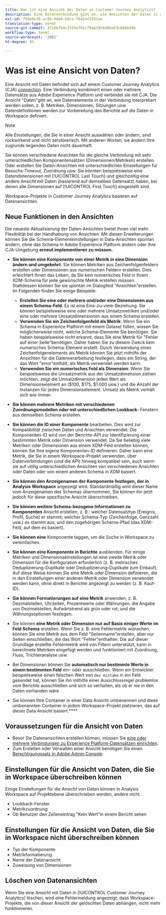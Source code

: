 ```yaml
---
title: Was ist eine Ansicht der Daten in Customer Journey Analytics?
description: Eine Datenverbindung gibt an, wie Ansichten der Daten in der CJA-Verbindung wie Metriken, Dimensionen, Sitzungen usw. interpretiert werden sollen.
exl-id: f69e6e38-ac98-49a6-b0ce-f642af2932ae
translation-type: tm+mt
source-git-commit: 37c667b9c3f85e781c79a6595648be63c686649b
workflow-type: tm+mt
source-wordcount: '1081'
ht-degree: 4%

---
```


# Was ist eine Ansicht von Daten?

Eine Ansicht mit Daten befindet sich auf einem Customer Journey Analytics (CJA) [connection](/help/connections/create-connection.md). Eine Verbindung kombiniert einen oder mehrere Datensätze aus Adobe Experience Platform und verbindet sie mit CJA. Die Ansicht &quot;Daten&quot;gibt an, wie Datenelemente in der Verbindung interpretiert werden sollen, z. B. Metriken, Dimensionen, Sitzungen usw. Datendefinitionen werden zur Vorbereitung des Berichte auf die Daten in Workspace definiert.

>[!NOTE]
>
>Alle Einstellungen, die Sie in einer Ansicht auswählen oder ändern, sind rückwirkend und nicht zerstörerisch. Mit anderen Worten, sie ändern Ihre zugrunde liegenden Daten nicht dauerhaft.

Sie können verschiedene Ansichten für die gleiche Verbindung mit sehr unterschiedlichen Komponentensätzen (Dimensionen/Metriken) erstellen. Oder erstellen Sie Daten-Ansichten mit unterschiedlichen Einstellungen für Besuchs-Timeout, Zuordnung usw. Sie könnten beispielsweise eine Datendimensionen mit [!UICONTROL Last Touch] und gleichzeitig eine andere Ansicht mit Daten (basierend auf demselben Datensatz) haben, bei denen alle Dimensionen auf [!UICONTROL First Touch] eingestellt sind.

Workspace-Projekte in Customer Journey Analytics basieren auf Datenansichten.

## Neue Funktionen in den Ansichten

Die neueste Aktualisierung der Daten-Ansichten bietet Ihnen viel mehr Flexibilität bei der Handhabung von Ansichten. Mit diesen Erweiterungen können Sie die Schema-Elementeinstellungen in Data-Ansichten spontan ändern, ohne das Schema in Adobe Experience Platform ändern oder Ihre CJA-Umgebung **erneut implementieren zu müssen.**

* **Sie können eine Komponente von einer Metrik in eine Dimension ändern und umgekehrt**. Sie können Metriken aus Zeichenfolgenfeldern erstellen oder Dimensionen aus numerischen Feldern erstellen. Dies erleichtert Ihnen das Leben, da Sie kein numerisches Feld in Ihrem XDM-Schema für jede gewünschte Metrik erstellen müssen. Stattdessen können Sie sie spontan im Dialogfeld &quot;Ansichten&quot;erstellen. Im Folgenden finden Sie einige Beispiele:
   * **Erstellen Sie eine oder mehrere und/oder eine Dimensionen aus einem Schema-Feld**. Es ist eine Eins-zu-viele-Beziehung. Sie können beispielsweise eine oder mehrere Umsatzmetriken und/oder eine oder mehrere Umsatzdimensionen aus einem Schema erstellen.
   * **Verwenden Sie ein Zeichenfolgenfeld als Metrik**: Wenn Sie ein Schema in Experience Platform mit einem Dataset füllen, wissen Sie möglicherweise nicht, welche Schema-Elemente Sie benötigen. Sie haben beispielsweise nicht erkannt, dass Sie eine Metrik für &quot;Fehler auf einer Seite&quot;benötigen. Daher haben Sie zu diesem Zweck kein numerisches Schema-Element erstellt. Durch Verwendung eines Zeichenfolgenelements als Metrik können Sie jetzt mithilfe der Ansichten für die Datenverarbeitung festlegen, dass ein String, der das Wort &quot;error&quot;enthält, als Metrik verwendet werden kann.
   * **Verwenden Sie ein numerisches Feld als Dimension**: Wenn Sie beispielsweise die Umsatzmetrik aus der Umsatzdimension ziehen möchten, zeigt die Umsatzdimension jeden Wert als Dimensionselement an ($100, $175, $1.000 usw.) und die Anzahl der Instanzen für jedes Dimensionselement. Umsatz als Metrik verhält sich wie immer.

* **Sie können mehrere Metriken mit verschiedenen Zuordnungsmodellen oder mit unterschiedlichen Lookback-** Fenstern aus demselben Schema erstellen.

* **Sie können die ID einer Komponente**  bearbeiten. Dies wird zur Kompatibilität zwischen Daten und Ansichten verwendet. Die Komponenten-ID wird von der Berichte-API zur Identifizierung einer bestimmten Metrik oder Dimension verwendet. Da Sie beliebig viele Metriken oder Dimensionen aus einem XDM-Feld erstellen können, können Sie Ihre eigene Komponenten-ID definieren. Daher kann eine Metrik, die Sie in einem Workspace-Projekt verwenden, über Datenverbindungen (und die API) hinweg kompatibel sein, auch wenn sie auf völlig unterschiedlichen Ansichten von verschiedenen Ansichten oder Daten oder von einem anderen Schema in XDM basiert.

* **Sie können den Anzeigenamen der Komponente festlegen, der in Analysis Workspace** angezeigt wird. Standardmäßig wird dieser Name vom Anzeigenamen des Schemas übernommen, Sie können ihn jetzt jedoch für diese spezifische Ansicht überschreiben.

* **Sie können weitere Schema-bezogene Informationen zu Komponenten**  Ansicht erstellen, z. B.: welcher Datensatztyp (Ereignis, Profil, Suche) er stammt; welcher Schema-Typ (Zeichenfolge, Ganzzahl usw.) es stammt aus; und den zugehörigen Schema-Pfad (das XDM-Feld, auf dem es basiert).

* **Sie können eine** Komponente taggen, um die Suche in Workspace zu vereinfachen.

* **Sie können eine Komponente in Berichte** ausblenden. Für einige Metriken und Dimensionseinstellungen ist eine zweite Metrik oder Dimension für die Konfiguration erforderlich (z. B. metrisches Deduplizierung-Duplikate oder Deduplizierung-Duplikate zum Einkauf). Auf diese Weise können Sie eine Metrik oder Dimension definieren, die in den Einstellungen einer anderen Metrik oder Dimension verwendet werden kann, ohne direkt in Berichte angezeigt zu werden (z. B. Kauf-ID).

* **Sie können Formatierungen auf eine Metrik** anwenden, z. B. Dezimalstellen, Uhrzeiten, Prozentwerte oder Währungen. die Angabe von Dezimalstellen; Aufwärtstrend als grün oder rot; und die Währungsoptionen festlegen.

* Sie können **eine Metrik oder Dimension nur auf Basis einiger Werte im Feld Schema** erstellen. Wenn Sie z. B. eine Fehlermetrik wünschen, können Sie eine Metrik aus dem Feld &quot;Seitenname&quot;erstellen, aber nur Seiten einschließen, die das Wort &quot;Fehler&quot;enthalten. Die auf dieser Grundlage erstellte Fehlermetrik wird von Filtern unterstützt, kann in berechnete Metriken eingefügt werden und funktioniert mit Zuordnung, Fluss, Trichteranalyse usw.

* Bei Dimensionen können Sie **automatisch nur bestimmte Werte in einem bestimmten Feld** ein- oder ausschließen. Wenn ein Entwickler beispielsweise einen falschen Wert von `dev mistake` in ein Feld gesendet hat, können Sie ihn mithilfe einer Ausschlussregel problemlos vom Berichte ausschließen und sich so verhalten, als ob er nie in den Daten vorhanden wäre.

* Sie können Ihre Container in einer Data Ansicht umbenennen und diese umbenannten Container in jedem Workspace-Projekt platzieren, das auf dieser Data Ansicht basiert.****

## Voraussetzungen für die Ansicht von Daten

* Bevor Sie Datenansichten erstellen können, müssen Sie [eine oder mehrere Verbindungen zu Experience Platform-Datensätzen einrichten](/help/connections/create-connection.md).
* Zum Erstellen oder Verwalten einer Ansicht benötigen Sie einen [Berechtigungssatz in Adobe Admin Console](https://experienceleague.adobe.com/docs/analytics-platform/using/cja-overview/cja-overview.html?lang=de-DE#admin-access-permissions).

## Einstellungen für die Ansicht von Daten, die Sie in Workspace überschreiben können

Einige Einstellungen für die Ansicht von Daten können in Analysis Workspace auf Projektebene überschrieben werden, andere nicht.

* Lookback-Fenster
* Metrikzuordnung
* Ob Benutzer den Zeileneintrag &quot;Kein Wert&quot;in einem Bericht sehen

## Einstellungen für die Ansicht von Daten, die Sie in Workspace nicht überschreiben können

* Typ der Komponente
* Metrikformatierung
* Name der Datenansicht
* Zuweisung von Dimensionen

## Löschen von Datenansichten

Wenn Sie eine Ansicht mit Daten in [!UICONTROL Customer Journey Analytics] löschen, wird eine Fehlermeldung angezeigt, dass Workspace-Projekte, die von dieser Ansicht der gelöschten Daten abhängen, nicht mehr funktionieren.
